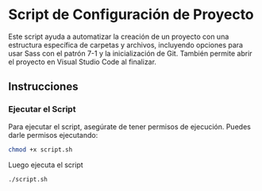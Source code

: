 # Script de Configuración de Proyecto

Este script ayuda a automatizar la creación de un proyecto con una estructura específica de carpetas y archivos, incluyendo opciones para usar Sass con el patrón 7-1 y la inicialización de Git. También permite abrir el proyecto en Visual Studio Code al finalizar.

## Instrucciones

### Ejecutar el Script

Para ejecutar el script, asegúrate de tener permisos de ejecución. Puedes darle permisos ejecutando:
```bash
chmod +x script.sh
```

Luego ejecuta el script
```bash
./script.sh
```


